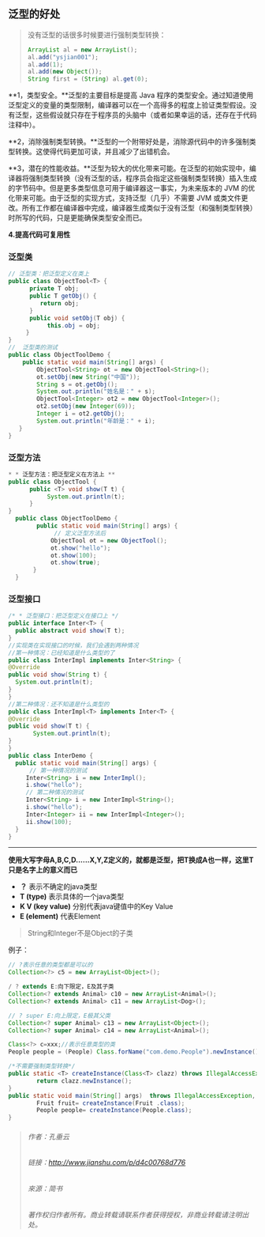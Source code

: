 ## 泛型的好处

> 没有泛型的话很多时候要进行强制类型转换：
>
> ```java
> ArrayList al = new ArrayList();
> al.add("ysjian001");
> al.add(1);
> al.add(new Object());
> String first = (String) al.get(0);
> ```

**1，类型安全。**泛型的主要目标是提高 Java 程序的类型安全。通过知道使用泛型定义的变量的类型限制，编译器可以在一个高得多的程度上验证类型假设。没有泛型，这些假设就只存在于程序员的头脑中（或者如果幸运的话，还存在于代码注释中）。

**2，消除强制类型转换。**泛型的一个附带好处是，消除源代码中的许多强制类型转换。这使得代码更加可读，并且减少了出错机会。

**3，潜在的性能收益。**泛型为较大的优化带来可能。在泛型的初始实现中，编译器将强制类型转换（没有泛型的话，程序员会指定这些强制类型转换）插入生成的字节码中。但是更多类型信息可用于编译器这一事实，为未来版本的 JVM 的优化带来可能。由于泛型的实现方式，支持泛型（几乎）不需要 JVM 或类文件更改。所有工作都在编译器中完成，编译器生成类似于没有泛型（和强制类型转换）时所写的代码，只是更能确保类型安全而已。

**4.提高代码可复用性**

### **泛型类**

```java
// 泛型类：把泛型定义在类上 
public class ObjectTool<T> { 
      private T obj; 
      public T getObj() { 
         return obj; 
      } 
      public void setObj(T obj) { 
           this.obj = obj;
     }
}
//  泛型类的测试 
public class ObjectToolDemo { 
    public static void main(String[] args) { 
        ObjectTool<String> ot = new ObjectTool<String>();    
        ot.setObj(new String("中国")); 
        String s = ot.getObj(); 
        System.out.println("姓名是：" + s); 
        ObjectTool<Integer> ot2 = new ObjectTool<Integer>();    
        ot2.setObj(new Integer(69)); 
        Integer i = ot2.getObj(); 
        System.out.println("年龄是：" + i); 
   }
}
```

### 泛型方法

```java
* * 泛型方法：把泛型定义在方法上 **
public class ObjectTool {  
      public <T> void show(T t) {
           System.out.println(t); 
      }
}
  public class ObjectToolDemo { 
        public static void main(String[] args) { 
             // 定义泛型方法后
            ObjectTool ot = new ObjectTool(); 
            ot.show("hello"); 
            ot.show(100);
            ot.show(true);
       }
  }
```

### 泛型接口

```java
/* * 泛型接口：把泛型定义在接口上 */
public interface Inter<T> { 
  public abstract void show(T t);
}
//实现类在实现接口的时候，我们会遇到两种情况
//第一种情况：已经知道是什么类型的了
public class InterImpl implements Inter<String> { 
@Override 
public void show(String t) { 
  System.out.println(t);
}
}
//第二种情况：还不知道是什么类型的
public class InterImpl<T> implements Inter<T> { 
@Override 
public void show(T t) { 
       System.out.println(t);
}
}
public class InterDemo { 
  public static void main(String[] args) {
      // 第一种情况的测试
     Inter<String> i = new InterImpl(); 
     i.show("hello"); 
     // 第二种情况的测试
     Inter<String> i = new InterImpl<String>(); 
     i.show("hello"); 
     Inter<Integer> ii = new InterImpl<Integer>(); 
     ii.show(100);
  }
}
```

---

**使用大写字母A,B,C,D......X,Y,Z定义的，就都是泛型，把T换成A也一样，这里T只是名字上的意义而已**

* **？**
   表示不确定的java类型
* **T \(type\)**
   表示具体的一个java类型
* **K V \(key value\)**
   分别代表java键值中的Key Value
* **E \(element\)**
   代表Element

> String和Integer不是Object的子类



例子：

```java
// ?表示任意的类型都是可以的
Collection<?> c5 = new ArrayList<Object>();

/ ? extends E:向下限定，E及其子类
Collection<? extends Animal> c10 = new ArrayList<Animal>();
Collection<? extends Animal> c11 = new ArrayList<Dog>();

// ? super E:向上限定，E极其父类
Collection<? super Animal> c13 = new ArrayList<Object>();
Collection<? super Animal> c14 = new ArrayList<Animal>();
```

```java
Class<?> c=xxx;//表示任意类型的类
People people = (People) Class.forName("com.demo.People").newInstance();//需要强制类型转换

/*不需要强制类型转换*/
public static <T> createInstance(Class<T> clazz) throws IllegalAccessException, InstantiationException {
        return clazz.newInstance();
}
public static void main(String[] args)  throws IllegalAccessException, InstantiationException  {
        Fruit fruit= createInstance(Fruit .class);
        People people= createInstance(People.class);
}
```





> ###### 作者：孔垂云
>
> ###### 链接：http://www.jianshu.com/p/d4c00768d776
>
> ###### 來源：简书
>
> ###### 著作权归作者所有。商业转载请联系作者获得授权，非商业转载请注明出处。



